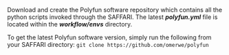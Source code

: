 Download and create the Polyfun software repository which contains all the python scripts invoked through the SAFFARI.
The latest ***polyfun.yml*** file is located within the ***workflow/envs*** directory.

To get the latest Polyfun software version, simply run the following from your SAFFARI directory:
```git clone https://github.com/omerwe/polyfun```
